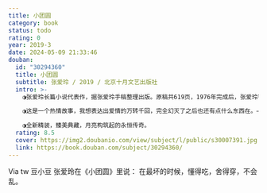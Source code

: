 ```yaml
---
title: 小团圆
category: book
status: todo
rating: 0
year: 2019-3
date: 2024-05-09 21:33:46
douban:
  id: "30294360"
  title: 小团圆
  subtitle: 张爱玲 / 2019 / 北京十月文艺出版社
  intro: >-
    ◑张爱玲长篇小说代表作，据张爱玲手稿整理出版。原稿共619页，1976年完成后，张爱玲寄给香港的好友宋淇邝文美夫妇，后因各方原因未能发表；2009年2月，经张爱玲遗产执行人宋以朗授权，皇冠出版社首次出版单行本。

    ◑这是一个热情故事，我想表达出爱情的万转千回，完全幻灭了之后也还有点什么东西在。——张爱玲

    ◑全新精装，臻美典藏，月亮构筑起的永恒传奇。
  rating: 8.5
  cover: https://img2.doubanio.com/view/subject/l/public/s30007391.jpg
  link: https://book.douban.com/subject/30294360/
---
```


Via tw 豆小豆 张爱玲在《小团圆》里说：
在最坏的时候，懂得吃，舍得穿，不会乱。
